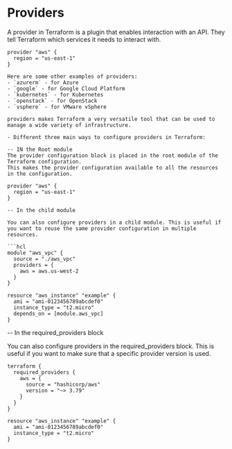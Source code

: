 # Providers
A provider in Terraform is a plugin that enables interaction with an API.
They tell Terraform which services it needs to interact with.

```hcl
provider "aws" {
  region = "us-east-1"
}

Here are some other examples of providers:
- `azurerm` - for Azure
- `google` - for Google Cloud Platform
- `kubernetes` - for Kubernetes
- `openstack` - for OpenStack
- `vsphere` - for VMware vSphere

providers makes Terraform a very versatile tool that can be used to manage a wide variety of infrastructure.

- Different three main ways to configure providers in Terraform:

-- IN the Root module 
The provider configuration block is placed in the root module of the Terraform configuration.
This makes the provider configuration available to all the resources in the configuration.

provider "aws" {
  region = "us-east-1"
}

-- In the child module

You can also configure providers in a child module. This is useful if you want to reuse the same provider configuration in multiple resources.

```hcl
module "aws_vpc" {
  source = "./aws_vpc"
  providers = {
    aws = aws.us-west-2
  }
}

resource "aws_instance" "example" {
  ami = "ami-0123456789abcdef0"
  instance_type = "t2.micro"
  depends_on = [module.aws_vpc]
}
```

-- In the required_providers block

You can also configure providers in the required_providers block. This is useful if you want to make sure that a specific provider version is used.

```hcl
terraform {
  required_providers {
    aws = {
      source = "hashicorp/aws"
      version = "~> 3.79"
    }
  }
}

resource "aws_instance" "example" {
  ami = "ami-0123456789abcdef0"
  instance_type = "t2.micro"
}
```







